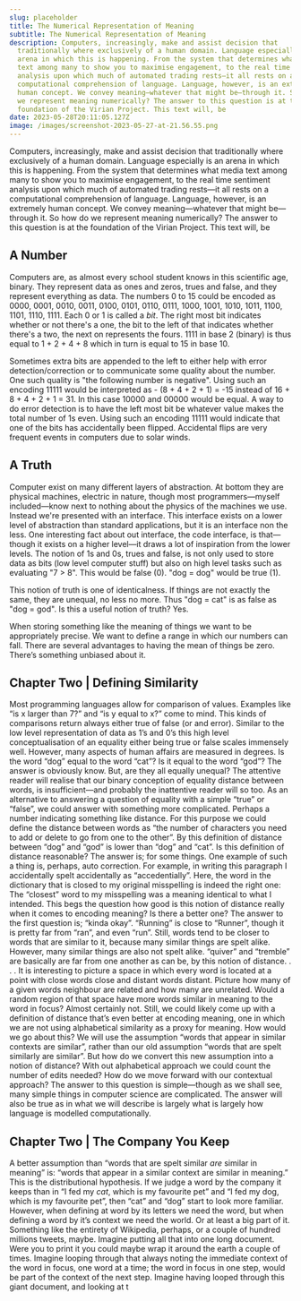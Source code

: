 ```yaml
---
slug: placeholder
title: The Numerical Representation of Meaning
subtitle: The Numerical Representation of Meaning
description: Computers, increasingly, make and assist decision that
  traditionally where exclusively of a human domain. Language especially is an
  arena in which this is happening. From the system that determines what media
  text among many to show you to maximise engagement, to the real time sentiment
  analysis upon which much of automated trading rests—it all rests on a
  computational comprehension of language. Language, however, is an extremely
  human concept. We convey meaning—whatever that might be—through it. So how do
  we represent meaning numerically? The answer to this question is at the
  foundation of the Virian Project. This text will, be
date: 2023-05-28T20:11:05.127Z
image: /images/screenshot-2023-05-27-at-21.56.55.png
---
```

Computers, increasingly, make and assist decision that traditionally where exclusively of a human domain. Language especially is an arena in which this is happening. From the system that determines what media text among many to show you to maximise engagement, to the real time sentiment analysis upon which much of automated trading rests—it all rests on a computational comprehension of language. Language, however, is an extremely human concept. We convey meaning—whatever that might be—through it. So how do we represent meaning numerically? The answer to this question is at the foundation of the Virian Project. This text will, be

## A Number

Computers are, as almost every school student knows in this scientific age, binary. They represent data as ones and zeros, trues and false, and they represent everything as data. The numbers 0 to 15 could be encoded as 0000, 0001, 0010, 0011, 0100, 0101, 0110, 0111, 1000, 1001, 1010, 1011, 1100, 1101, 1110, 1111. Each 0 or 1 is called a _bit_. The right most bit indicates whether or not there's a one, the bit to the left of that indicates whether there's a two, the next on represents the fours. 1111 in base 2 (binary) is thus equal to 1 + 2 + 4 + 8 which in turn is equal to 15 in base 10.

Sometimes extra bits are appended to the left to either help with error detection/correction or to communicate some quality about the number. One such quality is "the following number is negative". Using such an encoding 11111 would be interpreted as - (8 + 4 + 2 + 1) = -15 instead of 16 + 8 + 4 + 2 + 1 = 31. In this case 10000 and 00000 would be equal. A way to do error detection is to have the left most bit be whatever value makes the total number of 1s even. Using such an encoding 11111 would indicate that one of the bits has accidentally been flipped. Accidental flips are very frequent events in computers due to solar winds.

 
## A Truth

Computer exist on many different layers of abstraction. At bottom they are physical machines, electric in nature, though most programmers—myself included—know next to nothing about the physics of the machines we use. Instead we're presented with an interface. This interface exists on a lower level of abstraction than standard applications, but it is an interface non the less. One interesting fact about out interface, the code interface, is that—though it exists on a higher level—it draws a lot of inspiration from the lower levels. The notion of 1s and 0s, trues and false, is not only used to store data as bits (low level computer stuff) but also on high level tasks such as evaluating "7 \> 8". This would be false (0). "dog = dog" would be true (1).

This notion of truth is one of identicalness. If things are not exactly the same, they are unequal, no less no more. Thus "dog = cat" is as false as "dog = god". Is this a useful notion of truth? Yes.



When storing something like the meaning of things we want to be appropriately precise. We want to define a range in which our numbers can fall. There are several advantages to having the mean of things be zero. There’s something unbiased about it.

## Chapter Two | Defining Similarity

Most programming languages allow for comparison of values. Examples like “is x larger than 7?” and “is y equal to x?” come to mind. This kinds of comparisons return always either true of false (or and error). Similar to the low level representation of data as 1’s and 0’s this high level conceptualisation of an equality either being true or false scales immensely well. However, many aspects of human affairs are measured in degrees. Is the word “dog” equal to the word “cat”? Is it equal to the word “god”? The answer is obviously know. But, are they all equally unequal?
The attentive reader will realise that our binary conception of equality distance between words, is insufficient—and probably the inattentive reader will so too. As an alternative to answering a question of equality with a simple “true” or “false”, we could answer with something more complicated. Perhaps a number indicating something like distance. For this purpose we could define the distance between words as “the number of characters you need to add or delete to go from one to the other”. By this definition of distance between “dog” and “god” is lower than “dog” and “cat”. Is this definition of distance reasonable? The answer is; for some things.
One example of such a thing is, perhaps, auto correction. For example, in writing this paragraph I accidentally spelt accidentally as “accedentially”. Here, the word in the dictionary that is closed to my original misspelling is indeed the right one: The “closest” word to my misspelling was a meaning identical to what I intended. This begs the question how good is this notion of distance really when it comes to encoding meaning? Is there a better one?
The answer to the first question is; “kinda okay”. “Running” is close to “Runner”, though it is pretty far from “ran”, and even “run”. Still, words tend to be closer to words that are similar to it, because many similar things are spelt alike. However, many similar things are also not spelt alike. “quiver” and “tremble” are basically are far from one another as can be, by this notion of distance. . . .
It is interesting to picture a space in which every word is located at a point with close words close and distant words distant. Picture how many of a given words neighbour are related and how many are unrelated. Would a random region of that space have more words similar in meaning to the word in focus? Almost certainly not. Still, we could likely come up with a definition of distance that’s even better at encoding meaning, one in which we are not using alphabetical similarity as a proxy for meaning.
How would we go about this? We will use the assumption “words that appear in similar contexts are similar”, rather than our old assumption “words that are spelt similarly are similar”. But how do we convert this new assumption into a notion of distance? With out alphabetical approach we could count the number of edits needed? How do we move forward with our contextual approach? The answer to this question is simple—though as we shall see, many simple things in computer science are complicated. The answer will also be true as in what we will describe is largely what is largely how language is modelled computationally.

## Chapter Two | The Company You Keep

A better assumption than “words that are spelt similar _are_ similar in meaning” is: “words that appear in a similar context are similar in meaning.” This is the distributional hypothesis. If we judge a word by the company it keeps than in “I fed my _cat_, which is my favourite pet” and “I fed my dog, which is my favourite pet”, then “cat” and “dog” start to look more familiar.
However, when defining at word by its letters we need the word, but when defining a word by it’s context we need the world. Or at least a big part of it. Something like the entirety of Wikipedia, perhaps, or a couple of hundred millions tweets, maybe. Imagine putting all that into one long document. Were you to print it you could maybe wrap it around the earth a couple of times. Imagine looping through that always noting the immediate context of the word in focus, one word at a time; the word in focus in one step, would be part of the context of the next step. Imagine having looped through this giant document, and looking at t

